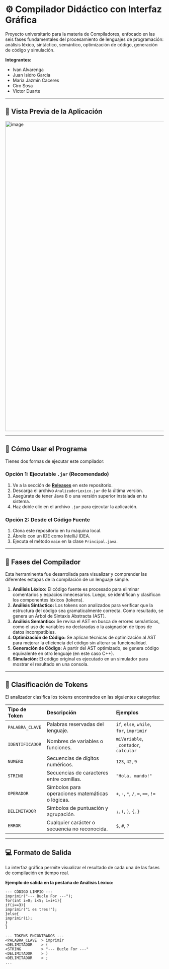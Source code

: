 # ⚙️ Compilador Didáctico con Interfaz Gráfica

Proyecto universitario para la materia de Compiladores, enfocado en las seis fases fundamentales del procesamiento de lenguajes de programación: análisis léxico, sintáctico, semántico, optimización de código, generación de código y simulación.

**Integrantes:**

  - Ivan Alvarenga
  - Juan Isidro Garcia
  - Maria Jazmin Caceres
  - Ciro Sosa
  - Victor Duarte

-----

## 📸 Vista Previa de la Aplicación

<img width="1916" height="984" alt="image" src="https://github.com/user-attachments/assets/6dd1de41-6132-4103-af2f-f4d85b0046af" />

-----

## 🚀 Cómo Usar el Programa

Tienes dos formas de ejecutar este compilador:

### Opción 1: Ejecutable `.jar` (Recomendado)

1.  Ve a la sección de **[Releases](https://github.com/agk7BOOST/Proyecto1_Compiladores/releases)** en este repositorio.
2.  Descarga el archivo `AnalizadorLexico.jar` de la última versión.
3.  Asegúrate de tener Java 8 o una versión superior instalada en tu sistema.
4.  Haz doble clic en el archivo `.jar` para ejecutar la aplicación.

### Opción 2: Desde el Código Fuente

1.  Clona este repositorio en tu máquina local.
2.  Ábrelo con un IDE como IntelliJ IDEA.
3.  Ejecuta el método `main` en la clase `Principal.java`.

-----

## 🎯 Fases del Compilador

Esta herraminenta fue desarrollada para visualizar y comprender las diferentes estapas de la compilación de un lenguaje simple.

1.  **Análisis Léxico:** El código fuente es procesado para eliminar comentarios y espacios innecesarios. Luego, se identifican y clasifican los componentes léxicos (tokens).
2.  **Análisis Sintáctico:** Los tokens son analizados para verificar que la estructura del código sea gramaticalmente correcta. Como resultado, se genera un Árbol de Sintaxis Abstracta (AST).
3.  **Análisis Semántico:** Se revisa el AST en busca de errores semánticos, como el uso de variables no declaradas o la asignación de tipos de datos incompatibles.
4.  **Optimización de Código:** Se aplican técnicas de optimización al AST para mejorar la eficiencia del código sin alterar su funcionalidad.
5.  **Generación de Código:** A partir del AST optimizado, se genera código equivalente en otro lenguaje (en este caso C++).
6.  **Simulación:** El código original es ejecutado en un simulador para mostrar el resultado en una consola.

-----

## 🔖 Clasificación de Tokens

El analizador clasifica los tokens encontrados en las siguientes categorías:

| Tipo de Token | Descripción | Ejemplos |
| :--- | :--- | :--- |
| `PALABRA_CLAVE` | Palabras reservadas del lenguaje. | `if`, `else`, `while`, `for`, `imprimir` |
| `IDENTIFICADOR` | Nombres de variables o funciones. | `miVariable`, `_contador`, `calcular` |
| `NUMERO` | Secuencias de dígitos numéricos. | `123`, `42`, `9` |
| `STRING` | Secuencias de caracteres entre comillas. | `"Hola, mundo!"` |
| `OPERADOR` | Símbolos para operaciones matemáticas o lógicas. | `+`, `-`, `*`, `/`, `=`, `==`, `!=` |
| `DELIMITADOR` | Símbolos de puntuación y agrupación. | `;`, `(`, `)`, `{`, `}` |
| `ERROR` | Cualquier carácter o secuencia no reconocida. | `$`, `#`, `?` |

-----

## 💻 Formato de Salida

La interfaz gráfica permite visualizar el resultado de cada una de las fases de compilación en tiempo real.

**Ejemplo de salida en la pestaña de Análisis Léxico:**

```
--- CÓDIGO LIMPIO ---
imprimir("--- Bucle For ---");
for(int i=0; i<5; i=i+1){
if(i==3){
imprimir("i es tres!");
}else{
imprimir(i);
}
}

--- TOKENS ENCONTRADOS ---
<PALABRA_CLAVE  > imprimir
<DELIMITADOR    > (
<STRING         > "--- Bucle For ---"
<DELIMITADOR    > )
<DELIMITADOR    > ;
...
```
